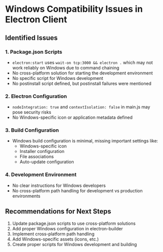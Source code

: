 # Windows Compatibility Issues in Electron Client

## Identified Issues

### 1. Package.json Scripts
- `electron:start` uses `wait-on tcp:3000 && electron .` which may not work reliably on Windows due to command chaining
- No cross-platform solution for starting the development environment
- No specific script for Windows development
- No postinstall script defined, but postinstall failures were mentioned

### 2. Electron Configuration
- `nodeIntegration: true` and `contextIsolation: false` in main.js may pose security risks
- No Windows-specific icon or application metadata defined

### 3. Build Configuration
- Windows build configuration is minimal, missing important settings like:
  - Windows-specific icon
  - Installer configuration
  - File associations
  - Auto-update configuration

### 4. Development Environment
- No clear instructions for Windows developers
- No cross-platform path handling for development vs production environments

## Recommendations for Next Steps
1. Update package.json scripts to use cross-platform solutions
2. Add proper Windows configuration in electron-builder
3. Implement cross-platform path handling
4. Add Windows-specific assets (icons, etc.)
5. Create proper scripts for Windows development and building
